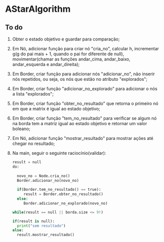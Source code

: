 # AStarAlgorithm

## To do

1. Obter o estado objetivo e guardar para comparação;
2. Em Nó, adicionar função para criar nó "cria_no", calcular h, incrementar g(g do pai mais + 1, quando o pai for diferente de null), movimentar(chamar as funções andar_cima, andar_baixo, andar_esquerda e andar_direita);
3. Em Border, criar função para adicionar nós "adicionar_no", não inserir nós repetidos, ou seja, os nós que estão no atributo "explorados";
4. Em Border, criar função "adicionar_no_explorado" para adicionar o nós a lista "explorados";
5. Em Border, criar função "obter_no_resultado" que retorna o primeiro nó em que a matrix é igual ao estado objetivo;
6. Em Border, criar função "tem_no_resultado" para verificar se algum nó na borda tem a matriz igual ao estado objetivo e retornar um valor boleano;
7. Em Nó, adicionar função "mostrar_resultado" para mostrar ações até chegar no resultado;

8. Na main, seguir o seguinte raciocínio(validar):
     
     ```py
     result = null
     do:         
       
       novo_no = Node.cria_no()
       Border.adicionar_no(novo_no)
       
       if(Border.tem_no_resultado() == true):
          result = Border.obter_no_resultado()
       else:
          Border.adicionar_no_explorado(novo_no)

     while(result == null || borda.size <= 9!) 

     if(result is null):
       print("sem resultado")
     else:
       result.mostrar_resultado()
```
     
